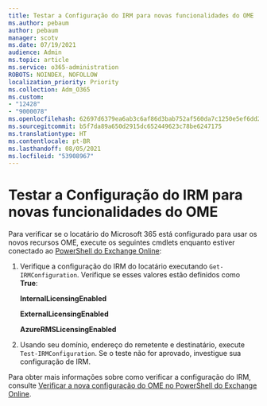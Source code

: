 ```yaml
---
title: Testar a Configuração do IRM para novas funcionalidades do OME
ms.author: pebaum
author: pebaum
manager: scotv
ms.date: 07/19/2021
audience: Admin
ms.topic: article
ms.service: o365-administration
ROBOTS: NOINDEX, NOFOLLOW
localization_priority: Priority
ms.collection: Adm_O365
ms.custom:
- "12428"
- "9000078"
ms.openlocfilehash: 62697d6379ea6ab3c6af86d3bab752af560da7c1250e5ef6dd2a3eae8023a05e
ms.sourcegitcommit: b5f7da89a650d2915dc652449623c78be6247175
ms.translationtype: HT
ms.contentlocale: pt-BR
ms.lasthandoff: 08/05/2021
ms.locfileid: "53908967"
---
```

# <a name="test-irm-configuration-for-new-ome-capabilities"></a>Testar a Configuração do IRM para novas funcionalidades do OME

Para verificar se o locatário do Microsoft 365 está configurado para usar os novos recursos OME, execute os seguintes cmdlets enquanto estiver conectado ao [PowerShell do Exchange Online](/powershell/exchange/exchange-online-powershell):


1. Verifique a configuração do IRM do locatário executando `Get-IRMConfiguration`. Verifique se esses valores estão definidos como **True**:
    
    **InternalLicensingEnabled**
    
    **ExternalLicensingEnabled**
    
    **AzureRMSLicensingEnabled**

2. Usando seu domínio, endereço do remetente e destinatário, execute `Test-IRMConfiguration`. Se o teste não for aprovado, investigue sua configuração de IRM.

Para obter mais informações sobre como verificar a configuração do IRM, consulte [Verificar a nova configuração do OME no PowerShell do Exchange Online](/microsoft-365/compliance/set-up-new-message-encryption-capabilities#verify-new-ome-configuration-in-exchange-online-powershell).
